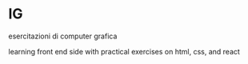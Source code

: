 # IG
esercitazioni di computer grafica

learning front end side with practical exercises on html, css, and react
